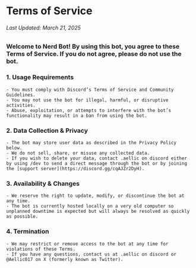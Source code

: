 # Terms of Service
###### Last Updated: March 21, 2025

### Welcome to Nerd Bot! By using this bot, you agree to these Terms of Service. If you do not agree, please do not use the bot.

### 1. Usage Requirements
	- You must comply with Discord’s Terms of Service and Community Guidelines.
	- You may not use the bot for illegal, harmful, or disruptive activities.
	- Abuse, exploitation, or attempts to interfere with the bot’s functionality may result in a ban from using the bot.
### 2. Data Collection & Privacy
	- The bot may store user data as described in the Privacy Policy below.
	- We do not sell, share, or misuse any collected data.
	- If you wish to delete your data, contact .aellic on discord either by using /dev to send a direct message through the bot or by joining the [support server](https://discord.gg/cqAJZr2DyH).
### 3. Availability & Changes
	- We reserve the right to update, modify, or discontinue the bot at any time.
	- The bot is currently hosted locally on a very old computer so unplanned downtime is expected but will always be resolved as quickly as possible.
### 4. Termination
	- We may restrict or remove access to the bot at any time for violations of these Terms.
	- If you have any questions, contact us at .aellic on discord or @Aellic017 on X (formerly known as Twitter).
